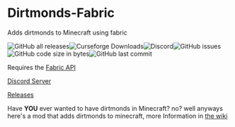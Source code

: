 # Dirtmonds-Fabric
Adds dirtmonds to Minecraft using fabric

![GitHub all releases](https://img.shields.io/github/downloads/dmcpacks/Dirtmonds-Fabric/total?color=green&style=plastic)![Curseforge Downloads](https://cf.way2muchnoise.eu/full_dirtmonds_downloads.svg)![Discord](https://img.shields.io/discord/805896404856733771?label=Discord&style=plastic)![GitHub issues](https://img.shields.io/github/issues-raw/dmcpacks/Dirtmonds-Fabric?color=yellow&style=plastic)![GitHub code size in bytes](https://img.shields.io/github/languages/code-size/dmcpacks/Dirtmonds-Fabric?style=plastic)![GitHub last commit](https://img.shields.io/github/last-commit/dmcpacks/Dirtmonds-Fabric?style=plastic)

Requires the [Fabric API](https://www.curseforge.com/minecraft/mc-mods/fabric-api)

[Discord Server](https://discord.gg/ew8kSgxj2U)

[Releases](https://github.com/dmcpacks/Dirtmonds-Fabric/releases)

Have **YOU** ever wanted to have dirtmonds in Minecraft? no? well anyways here's a mod that adds dirtmonds to minecraft, more Information in [the wiki](https://github.com/dmcpacks/Dirtmonds-Fabric/wiki)
